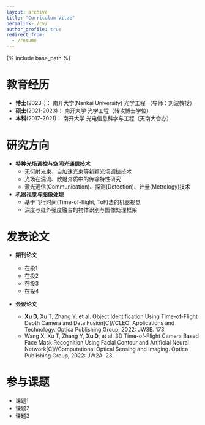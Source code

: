 ```yaml
---
layout: archive
title: "Curriculum Vitae"
permalink: /cv/
author_profile: true
redirect_from:
  - /resume
---
```


{% include base_path %}

教育经历
======
* **博士**(2023-)： 南开大学(Nankai University)  光学工程  （导师：刘波教授）
* **硕士**(2021-2023)： 南开大学  光学工程（转攻博士学位）
* **本科**(2017-2021)： 南开大学  光电信息科学与工程（天南大合办）
  
研究方向
======
* **特种光场调控与空间光通信技术**
  * 无衍射光束、自加速光束等新颖光场调控技术
  * 光场在湍流、散射介质中的传输特性研究
  * 激光通信(Communication)、探测(Detection)、计量(Metrology)技术
* **机器视觉与图像处理**
  * 基于飞行时间(Time-of-flight, ToF)法的机器视觉
  * 深度与红外强度融合的物体识别与图像处理框架


发表论文
======
* **期刊论文**
  * 在投1
  * 在投2
  * 在投3
  * 在投4

* **会议论文**
  * **Xu D**, Xu T, Zhang Y, et al. Object Identification Using Time-of-Flight Depth Camera and Data Fusion[C]//CLEO: Applications and Technology. Optica Publishing Group, 2022: JW3B. 173.
  * Wang X, Xu T, Zhang Y, **Xu D**, et al. 3D Time-of-Flight Camera Based Face Mask Recognition Using Facial Contour and Artificial Neural Network[C]//Computational Optical Sensing and Imaging. Optica Publishing Group, 2022: JW2A. 23.

参与课题
======
* 课题1
* 课题2
* 课题3

